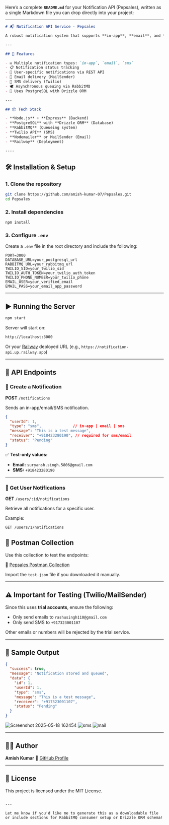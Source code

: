 Here’s a complete **`README.md`** for your Notification API (Pepsales), written as a single Markdown file you can drop directly into your project:

---

````markdown
# 📬 Notification API Service - Pepsales

A robust notification system that supports **in-app**, **email**, and **SMS** notifications. Built with **Node.js**, **Express**, **Drizzle ORM**, **RabbitMQ**, **Twilio**, and **MailSender**, this API is designed to handle scalable and asynchronous notifications for user-specific actions.

---

## 🚀 Features

- ✉️ Multiple notification types: `in-app`, `email`, `sms`
- 📋 Notification status tracking
- 🔔 User-specific notifications via REST API
- 📧 Email delivery (MailSender)
- 📱 SMS delivery (Twilio)
- 🕊️ Asynchronous queuing via RabbitMQ
- 🧠 Uses PostgreSQL with Drizzle ORM

---

## 📦 Tech Stack

- **Node.js** + **Express** (Backend)
- **PostgreSQL** with **Drizzle ORM** (Database)
- **RabbitMQ** (Queueing system)
- **Twilio API** (SMS)
- **Nodemailer** or MailSender (Email)
- **Railway** (Deployment)

----
````
## 🛠️ Installation & Setup

### 1. Clone the repository

```bash
git clone https://github.com/amish-kumar-07/Pepsales.git
cd Pepsales
````

### 2. Install dependencies

```bash
npm install
```

### 3. Configure `.env`

Create a `.env` file in the root directory and include the following:

```env
PORT=3000
DATABASE_URL=your_postgresql_url
RABBITMQ_URL=your_rabbitmq_url
TWILIO_SID=your_twilio_sid
TWILIO_AUTH_TOKEN=your_twilio_auth_token
TWILIO_PHONE_NUMBER=your_twilio_phone
EMAIL_USER=your_verified_email
EMAIL_PASS=your_email_app_password
```

---

## ▶️ Running the Server

```bash
npm start
```

Server will start on:

```bash
http://localhost:3000
```

Or your [Railway](https://railway.app) deployed URL (e.g., `https://notification-api.up.railway.app`)

---

## 📮 API Endpoints

### 🔹 Create a Notification

**POST** `/notifications`

Sends an in-app/email/SMS notification.

```json
{
  "userId": 1,
  "type": "sms",              // in-app | email | sms
  "message": "This is a test message",
  "receiver": "+918423280190", // required for sms/email
  "status": "Pending"
}
```

✅ **Test-only values:**

* **Email:** `suryansh.singh.5806@gmail.com`
* **SMS:** `+918423280190`

---

### 🔹 Get User Notifications

**GET** `/users/:id/notifications`

Retrieve all notifications for a specific user.

Example:

```http
GET /users/1/notifications
```

## 🧪 Postman Collection

Use this collection to test the endpoints:

🔗 [Pepsales Postman Collection](https://team-test-7339.postman.co/workspace/Team-Test-Workspace~8c86a486-9ff2-49b8-8df4-f02204f01ad0/collection/35001300-61d64344-67bb-4c4c-9146-3a4fc1e7b5f8?action=share&creator=35001300)

Import the `test.json` file if you downloaded it manually.

---

## ⚠️ Important for Testing (Twilio/MailSender)

Since this uses **trial accounts**, ensure the following:

* Only send emails to `rashusingh110@gmail.com`
* Only send SMS to `+917323001107`

Other emails or numbers will be rejected by the trial service.

---

## 📸 Sample Output

```json
{
  "success": true,
  "message": "Notification stored and queued",
  "data": {
    "id": 1,
    "userId": 1,
    "type": "sms",
    "message": "This is a test message",
    "receiver": "+917323001107",
    "status": "Pending"
  }
}
```
![Screenshot 2025-05-18 162454](https://github.com/user-attachments/assets/a6f3436a-e0d1-40e2-9c8c-973934eb9e28)
![sms](https://github.com/user-attachments/assets/6e6e73f8-63aa-425d-b659-3307cc63f891)
![mail](https://github.com/user-attachments/assets/5d36bcb5-0536-46cd-9115-048eeb0eb1ae)



---

## 👨‍💻 Author

**Amish Kumar**
🔗 [GitHub Profile](https://github.com/amish-kumar-07)

---

## 📝 License

This project is licensed under the MIT License.

```

---

Let me know if you'd like me to generate this as a downloadable file or include sections for RabbitMQ consumer setup or Drizzle ORM schema!
```
